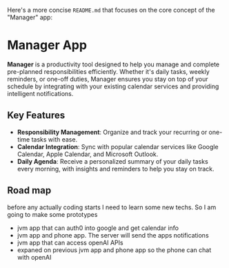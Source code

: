 Here's a more concise `README.md` that focuses on the core concept of the "Manager" app:


# Manager App

**Manager** is a productivity tool designed to help you manage and complete pre-planned responsibilities efficiently. Whether it's daily tasks, weekly reminders, or one-off duties, Manager ensures you stay on top of your schedule by integrating with your existing calendar services and providing intelligent notifications.

## Key Features

- **Responsibility Management**: Organize and track your recurring or one-time tasks with ease.
- **Calendar Integration**: Sync with popular calendar services like Google Calendar, Apple Calendar, and Microsoft Outlook.
- **Daily Agenda**: Receive a personalized summary of your daily tasks every morning, with insights and reminders to help you stay on track.


## Road map

before any actually coding starts I need to learn some new techs. So I am going to make some prototypes

* jvm app that can auth0 into google and get calendar info
* jvm app and phone app. The server will send the apps notifications
* jvm app that can access openAI APIs
* expaned on previous jvm app and phone app so the phone can chat with openAI